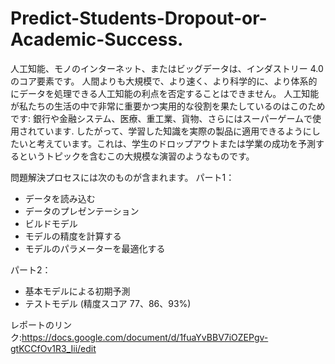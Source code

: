 # Predict-Students-Dropout-or-Academic-Success.
人工知能、モノのインターネット、またはビッグデータは、インダストリー 4.0 のコア要素です。 人間よりも大規模で、より速く、より科学的に、より体系的にデータを処理できる人工知能の利点を否定することはできません。 人工知能が私たちの生活の中で非常に重要かつ実用的な役割を果たしているのはこのためです: 銀行や金融システム、医療、重工業、貨物、さらにはスーパーゲームで使用されています. したがって、学習した知識を実際の製品に適用できるようにしたいと考えています。これは、学生のドロップアウトまたは学業の成功を予測するというトピックを含むこの大規模な演習のようなものです。

問題解決プロセスには次のものが含まれます。
パート1：
- データを読み込む
- データのプレゼンテーション
- ビルドモデル
- モデルの精度を計算する
- モデルのパラメーターを最適化する

パート2：
- 基本モデルによる初期予測
- テストモデル (精度スコア 77、86、93%)

レポートのリンク:https://docs.google.com/document/d/1fuaYvBBV7iOZEPgv-gtKCCfOv1R3_Iii/edit
